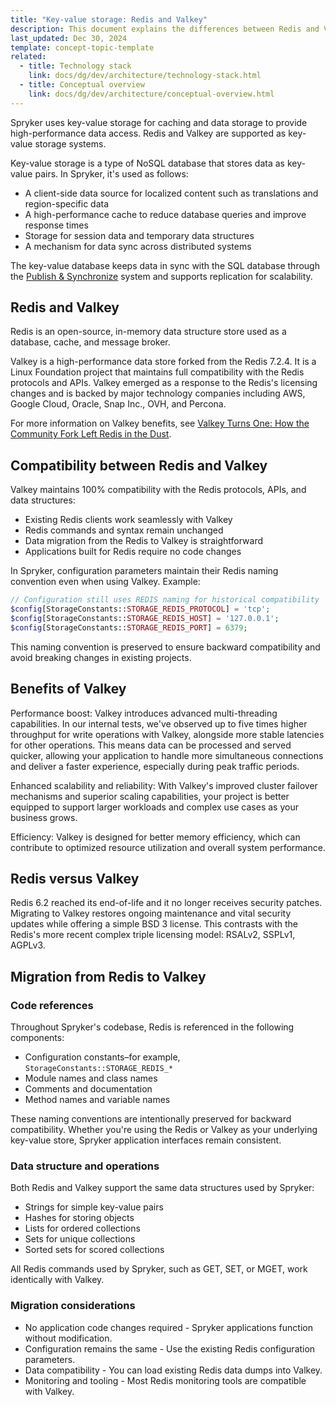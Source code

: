 ```yaml
---
title: "Key-value storage: Redis and Valkey"
description: This document explains the differences between Redis and Valkey, their compatibility, and the benefits of Valkey migration in Spryker Commerce OS.
last_updated: Dec 30, 2024
template: concept-topic-template
related:
  - title: Technology stack
    link: docs/dg/dev/architecture/technology-stack.html
  - title: Conceptual overview
    link: docs/dg/dev/architecture/conceptual-overview.html
---
```


Spryker uses key-value storage for caching and data storage to provide high-performance data access. Redis and Valkey are supported as key-value storage systems.

Key-value storage is a type of NoSQL database that stores data as key-value pairs. In Spryker, it's used as follows:

- A client-side data source for localized content such as translations and region-specific data
- A high-performance cache to reduce database queries and improve response times
- Storage for session data and temporary data structures
- A mechanism for data sync across distributed systems

The key-value database keeps data in sync with the SQL database through the [Publish & Synchronize](/docs/dg/dev/backend-development/data-manipulation/data-publishing/publish-and-synchronization.html) system and supports replication for scalability.


## Redis and Valkey

Redis is an open-source, in-memory data structure store used as a database, cache, and message broker.

Valkey is a high-performance data store forked from the Redis 7.2.4. It is a Linux Foundation project that maintains full compatibility with the Redis protocols and APIs. Valkey emerged as a response to the Redis's licensing changes and is backed by major technology companies including AWS, Google Cloud, Oracle, Snap Inc., OVH, and Percona.

For more information on Valkey benefits, see [Valkey Turns One: How the Community Fork Left Redis in the Dust](https://www.gomomento.com/blog/valkey-turns-one-how-the-community-fork-left-redis-in-the-dust/).


## Compatibility between Redis and Valkey

Valkey maintains 100% compatibility with the Redis protocols, APIs, and data structures:

- Existing Redis clients work seamlessly with Valkey
- Redis commands and syntax remain unchanged
- Data migration from the Redis to Valkey is straightforward
- Applications built for Redis require no code changes

In Spryker, configuration parameters maintain their Redis naming convention even when using Valkey. Example:

```php
// Configuration still uses REDIS naming for historical compatibility
$config[StorageConstants::STORAGE_REDIS_PROTOCOL] = 'tcp';
$config[StorageConstants::STORAGE_REDIS_HOST] = '127.0.0.1';
$config[StorageConstants::STORAGE_REDIS_PORT] = 6379;
```

This naming convention is preserved to ensure backward compatibility and avoid breaking changes in existing projects.

## Benefits of Valkey

Performance boost: Valkey introduces advanced multi-threading capabilities. In our internal tests, we've observed up to five times higher throughput for write operations with Valkey, alongside more stable latencies for other operations. This means data can be processed and served quicker, allowing your application to handle more simultaneous connections and deliver a faster experience, especially during peak traffic periods.

Enhanced scalability and reliability: With Valkey's improved cluster failover mechanisms and superior scaling capabilities, your project is better equipped to support larger workloads and complex use cases as your business grows.

Efficiency: Valkey is designed for better memory efficiency, which can contribute to optimized resource utilization and overall system performance.

## Redis versus Valkey

Redis 6.2 reached its end-of-life and it no longer receives security patches. Migrating to Valkey restores ongoing maintenance and vital security updates while offering a simple BSD 3 license. This contrasts with the Redis's more recent complex triple licensing model: RSALv2, SSPLv1, AGPLv3.

## Migration from Redis to Valkey

### Code references

Throughout Spryker's codebase, Redis is referenced in the following components:

- Configuration constants–for example, `StorageConstants::STORAGE_REDIS_*`
- Module names and class names
- Comments and documentation
- Method names and variable names

These naming conventions are intentionally preserved for backward compatibility. Whether you're using the Redis or Valkey as your underlying key-value store, Spryker application interfaces remain consistent.

### Data structure and operations

Both Redis and Valkey support the same data structures used by Spryker:

- Strings for simple key-value pairs
- Hashes for storing objects
- Lists for ordered collections
- Sets for unique collections
- Sorted sets for scored collections

All Redis commands used by Spryker, such as GET, SET, or MGET, work identically with Valkey.

### Migration considerations

* No application code changes required - Spryker applications function without modification.  
* Configuration remains the same - Use the existing Redis configuration parameters.  
* Data compatibility - You can load existing Redis data dumps into Valkey.  
* Monitoring and tooling - Most Redis monitoring tools are compatible with Valkey.  



